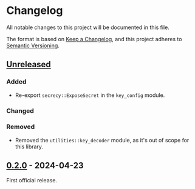 # Changelog

All notable changes to this project will be documented in this file.

The format is based on [Keep a Changelog](https://keepachangelog.com/en/1.1.0/),
and this project adheres to [Semantic Versioning](https://semver.org/spec/v2.0.0.html).

## [Unreleased]

### Added
- Re-export `secrecy::ExposeSecret` in the `key_config` module.

### Changed

### Removed
- Removed the `utilities::key_decoder` module, as it's out of scope for this library.

## [0.2.0] - 2024-04-23

First official release.

[Unreleased]: https://github.com/RigoOnRails/encrypted-message/compare/v0.2.0...HEAD
[0.2.0]: https://github.com/RigoOnRails/encrypted-message/releases/tag/v0.2.0
